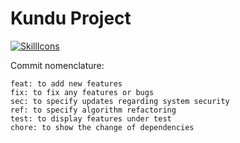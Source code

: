 # Kundu Project

[![SkillIcons](https://skillicons.dev/icons?i=androidstudio,spring,mysql,docker,sentry,kotlin,java,git)](https://skillicons.dev)

Commit nomenclature:
```
feat: to add new features
fix: to fix any features or bugs
sec: to specify updates regarding system security
ref: to specify algorithm refactoring
test: to display features under test
chore: to show the change of dependencies
```
